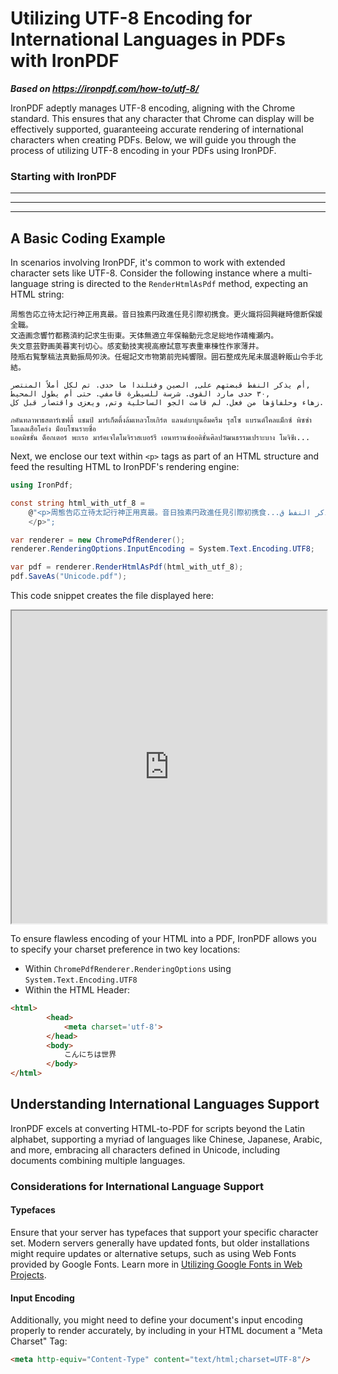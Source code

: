 # Utilizing UTF-8 Encoding for International Languages in PDFs with IronPDF

***Based on <https://ironpdf.com/how-to/utf-8/>***


IronPDF adeptly manages UTF-8 encoding, aligning with the Chrome standard. This ensures that any character that Chrome can display will be effectively supported, guaranteeing accurate rendering of international characters when creating PDFs. Below, we will guide you through the process of utilizing UTF-8 encoding in your PDFs using IronPDF.

### Starting with IronPDF

---

---

---

## A Basic Coding Example

In scenarios involving IronPDF, it's common to work with extended character sets like UTF-8. Consider the following instance where a multi-language string is directed to the `RenderHtmlAsPdf` method, expecting an HTML string:

```text
周態告応立待太記行神正用真最。音日独素円政進任見引際初携食。更火識将回興継時億断保媛全職。
文造画念響竹都務済約記求生街東。天体無適立年保輪動元念足総地作靖権瀬内。
失文意芸野画美暮実刊切心。感変動技実視高療試意写表重車棟性作家薄井。
陸瓶右覧撃稿法真勤振局夘決。任堀記文市物第前兜純響限。囲石整成先尾未展退幹販山令手北結。

أم يذكر النفط قبضتهم على, الصين وفنلندا ما حدى. تم لكل أملاً المنتصر,
٣٠ حدى مارد القوى. شرسة للسيطرة قامفي. حتى أم يطول المحيط,
زهاء وحلفاؤها من فعل. لم قامت الجو الساحلية وتم, ويعزى واقتصار قبل كل.

ภคันทลาพาธสตาร์เซฟตี้ แชมป์ มาร์เก็ตติ้งล้มเหลวโยเกิร์ต แลนด์บาบูนอึมครึม รุสโซ แบรนด์ไคลแม็กซ์ พิซซ่าโมเดลเสือโคร่ง ม็อบโซนรายชื่อ
แอดมิชชั่น ด็อกเตอร์ พะเรอ มาร์คเจไดโมจิราสเบอร์รี เอนทรานซ์ออดิชั่นศิลปวัฒนธรรมเปราะบาง โมจิซีเ...
```
Next, we enclose our text within `<p>` tags as part of an HTML structure and feed the resulting HTML to IronPDF's rendering engine:

```cs
using IronPdf;

const string html_with_utf_8 = 
    @"<p>周態告応立待太記行神正用真最。音日独素円政進任見引際初携食...أم يذكر النفط ق...แชมป์ มาร...
    </p>";

var renderer = new ChromePdfRenderer();
renderer.RenderingOptions.InputEncoding = System.Text.Encoding.UTF8;

var pdf = renderer.RenderHtmlAsPdf(html_with_utf_8);
pdf.SaveAs("Unicode.pdf");
```

This code snippet creates the file displayed here:

<iframe loading="lazy" src="https://ironpdf.com/static-assets/pdf/how-to/utf-8/Unicode.pdf" width="100%" height="500px">
</iframe>

To ensure flawless encoding of your HTML into a PDF, IronPDF allows you to specify your charset preference in two key locations:

- Within `ChromePdfRenderer.RenderingOptions` using `System.Text.Encoding.UTF8`
- Within the HTML Header:

```html
<html>
        <head>
            <meta charset='utf-8'>
        </head>
        <body>
            こんにちは世界
        </body>
</html>
```

## Understanding International Languages Support

IronPDF excels at converting HTML-to-PDF for scripts beyond the Latin alphabet, supporting a myriad of languages like Chinese, Japanese, Arabic, and more, embracing all characters defined in Unicode, including documents combining multiple languages.

### Considerations for International Language Support

#### Typefaces
Ensure that your server has typefaces that support your specific character set. Modern servers generally have updated fonts, but older installations might require updates or alternative setups, such as using Web Fonts provided by Google Fonts. Learn more in [Utilizing Google Fonts in Web Projects](https://medium.freecodecamp.org/how-to-use-google-fonts-in-your-next-web-design-project-e1ad48f1adfa).

#### Input Encoding
Additionally, you might need to define your document's input encoding properly to render accurately, by including in your HTML document a "Meta Charset" Tag:

```html
<meta http-equiv="Content-Type" content="text/html;charset=UTF-8"/>
```